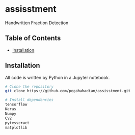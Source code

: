 # assisstment

Handwritten Fraction Detection

## Table of Contents

- [Installation](#installation)


## Installation

All code is written by Python in a Jupyter notebook.

```bash
# Clone the repository
git clone https://github.com/pegahahadian/assisstment.git

# Install dependencies
tensorflow
Keras
Numpy
CV2
pytesseract
matplotlib



